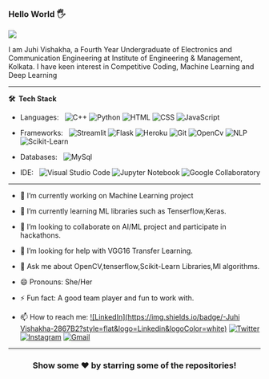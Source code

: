 ### Hello World 🖐

<p align="left"> <img src="https://komarev.com/ghpvc/?username=rai1410swati&label=MyProfileViews&color=blue&style=plastic%22%20alt=%22rai1410swati" /> </p>

I am Juhi Vishakha, a Fourth Year Undergraduate of Electronics and Communication Engineering at Institute of Engineering & Management, Kolkata. 
I have keen interest in Competitive Coding, Machine Learning and Deep Learning

***

**🛠 &nbsp;Tech Stack**

- Languages: &nbsp;
  ![C++](https://img.shields.io/badge/-C++-333333?style=flat&logo=c++&logoColor=563D7C)
  ![Python](https://img.shields.io/badge/Python-333333?style=flat&logo=python&logoColor=563D7C)
  ![HTML](https://img.shields.io/badge/-HTML-333333?style=flat&logo=HTML5)
  ![CSS](https://img.shields.io/badge/-CSS-333333?style=flat&logo=CSS3&logoColor=1572B6)
  ![JavaScript](https://img.shields.io/badge/-JavaScript-333333?style=flat&logo=javascript)

- Frameworks: &nbsp;
  ![Streamlit](https://img.shields.io/badge/-Streamlit-333333?style=flat&logo=streamlit&logoColor=1572B6)
  ![Flask](https://img.shields.io/badge/-Flask-333333?style=flat&logo=flask&logoColor=1572B6)
  ![Heroku](https://img.shields.io/badge/-Heroku-333333?style=flat&logo=heroku&logoColor=1572B6)
  ![Git](https://img.shields.io/badge/-Git-333333?style=flat&logo=git&logoColor=1572B6)
  ![OpenCv](https://img.shields.io/badge/-OpenCv-333333?style=flat&logo=opencv&logoColor=1572B6)
  ![NLP](https://img.shields.io/badge/-NLP-333333?style=flat&logo=nlp&logoColor=1572B6)
  ![Scikit-Learn](https://img.shields.io/badge/-ScikitLearn-333333?style=flat&logo=scikitlearn&logoColor=1572B6)
  

- Databases:  &nbsp;
  ![MySql](https://img.shields.io/badge/-MySql-333333?style=flat&logo=mysql)

- IDE: &nbsp;
  ![Visual Studio Code](https://img.shields.io/badge/-Visual%20Studio%20Code-333333?style=flat&logo=visual-studio-code&logoColor=007ACC)
  ![Jupyter Notebook](https://img.shields.io/badge/-Jupyter%20Notebook-333333?style=flat&logo=jupyter%20notebook&logoColor=1572B6)
  ![Google Collaboratory](https://img.shields.io/badge/-GoogleCollaboratory-333333?style=flat&logo=googlecollaboratory&logoColor=1572B6)

***

- 🔭 I’m currently working on Machine Learning project 

- 🌱 I’m currently learning ML libraries such as Tenserflow,Keras.

- 👯 I’m looking to collaborate on AI/ML project and participate in hackathons.

- 🤔 I’m looking for help with VGG16 Transfer Learning.

- 💬 Ask me about OpenCV,tenserflow,Scikit-Learn Libraries,Ml algorithms.

- 😄 Pronouns: She/Her

- ⚡ Fun fact: A good team player and fun to work with.

-  📫 How to reach me:
[![LinkedIn](https://img.shields.io/badge/-Juhi Vishakha-2867B2?style=flat&logo=Linkedin&logoColor=white)](https://www.linkedin.com/in/juhivishakha/)
[![Twitter](https://img.shields.io/badge/-raiswati14-1da1f2?style=flat&logo=Twitter&logoColor=white)](https://twitter.com/raiswati_14/)
[![Instagram](https://img.shields.io/badge/-juhi_vishakha-833ab4?style=flat&logo=Instagram&logoColor=white)](https://www.instagram.com/juhi_vk/)
[![Gmail](https://img.shields.io/badge/-Juhi_Vishakha-DB4437?style=flat&logo=Gmail&logoColor=white)](mailto:vishakhajuhi11@gmail.com)

***

<div align="center">

### Show some ❤️ by starring some of the repositories!

</div>
